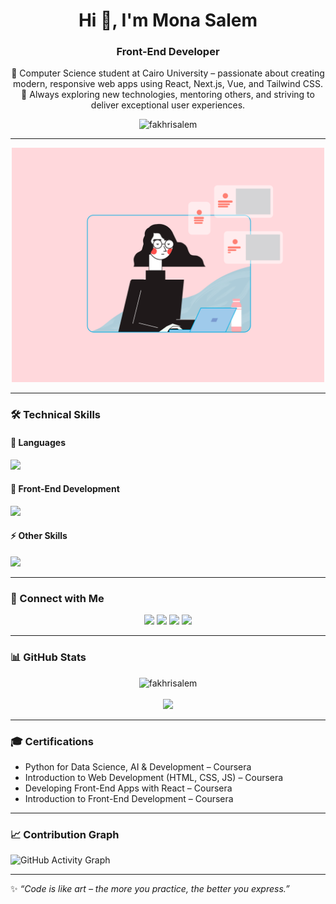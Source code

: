 
<h1 align="center">Hi 👋, I'm Mona  Salem</h1>
<h3 align="center">Front-End Developer </h3>

<p align="center">
  🚀 Computer Science student at Cairo University – passionate about creating modern, responsive web apps using React, Next.js, Vue, and Tailwind CSS.  
  🌱 Always exploring new technologies, mentoring others, and striving to deliver exceptional user experiences.  
</p>

<p align="center">
  <img src="https://komarev.com/ghpvc/?username=fakhrisalem&label=Profile%20views&color=0e75b6&style=flat" alt="fakhrisalem" />
</p>

---
<p align="center">
  <kbd>
    <img src="https://raw.githubusercontent.com/fakhrisalem/fakhrisalem/main/about.gif" width="500" >
  </kbd>
</p>






---

### 🛠️ Technical Skills  

#### 🚀 Languages  
<p align="left">
  <img src="https://skillicons.dev/icons?i=python,cpp,r,ts,js,prolog" />
</p>

#### 🎨 Front-End Development  
<p align="left">
  <img src="https://skillicons.dev/icons?i=react,next,vue,tailwind,sass,bootstrap,html,css" />
</p>

#### ⚡ Other Skills  
<p align="left">
  <img src="https://skillicons.dev/icons?i=git,github,figma,linux" />
</p>

---
### 🔗 Connect with Me
<p align="center">
<a href="https://www.linkedin.com/in/mona-fakhri-998191262" target="blank"><img src="https://img.icons8.com/color/48/000000/linkedin.png"/></a>
<a href="mailto:monafakhri50@gmail.com"><img src="https://img.icons8.com/color/48/000000/gmail.png"/></a>
<a href="https://fakhrisalem.github.io/Portfolio-Web/" target="blank"><img src="https://img.icons8.com/color/48/000000/domain.png"/></a>
<a href="https://github.com/fakhrisalem" target="blank"><img src="https://img.icons8.com/ios-glyphs/48/000000/github.png"/></a>
</p>

---





### 📊 GitHub Stats
<p align="center">
<img src="https://github-readme-stats.vercel.app/api?username=fakhrisalem&show_icons=true&theme=tokyonight" alt="fakhrisalem" />
  <br><br>
<img src="https://github-readme-stats.vercel.app/api/top-langs/?username=fakhrisalem&layout=compact&theme=tokyonight" />
</p>

---

### 🎓 Certifications
- Python for Data Science, AI & Development – Coursera  
- Introduction to Web Development (HTML, CSS, JS) – Coursera  
- Developing Front-End Apps with React – Coursera  
- Introduction to Front-End Development – Coursera  

---

### 📈 Contribution Graph
![GitHub Activity Graph](https://github-readme-activity-graph.vercel.app/graph?username=fakhrisalem&theme=tokyo-night)

---

✨ *“Code is like art – the more you practice, the better you express.”*  


